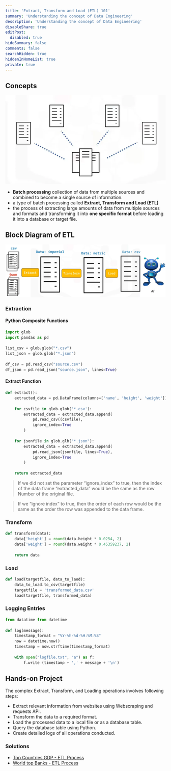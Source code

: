 ```yaml
---
title: 'Extract, Transform and Load (ETL) 101'
summary: 'Understanding the concept of Data Engineering'
description: 'Understanding the concept of Data Engineering'
disableShare: true
editPost:
  disabled: true
hideSummary: false
comments: false
searchHidden: true
hiddenInHomeList: true
private: true
---
```


## Concepts

![Batch Processing](img/batch-processing.webp)

- **Batch processing** collection of data from multiple sources and combined to become a single source of information.
- a type of batch processing called **Extract, Transform and Load (ETL)**
- the process of extracting large amounts of data from multiple sources and formats and transforming it into **one specific format** before loading it into a database or target file.

## Block Diagram of ETL

![Block Diagram of ETL](img/block-diagram-etl.webp)

### Extraction

#### Python Composite Functions

```py
import glob
import pandas as pd

list_csv = glob.glob("*.csv")
list_json = glob.glob("*.json")

df_csv = pd.read_csv("source.csv")
df_json = pd.read_json("source.json", lines=True)
```

#### Extract Function

```py
def extract():
    extracted_data = pd.DataFrame(columns=['name', 'height', 'weight'])

    for csvfile in glob.glob('*.csv'):
        extracted_data = extracted_data.append(
            pd.read_csv((csvfile),
            ignore_index=True
        )

    for jsonfile in glob.glb("*.json"):
        extracted_data = extracted_data.append(
            pd.read_json(jsonfile, lines=True),
            ignore_index=True
        )

    return extracted_data
```

> If we did not set the parameter “ignore_index” to true, then the index of the data frame “extracted_data” would be the same as the row Number of the original file.

> If we “ignore index” to true, then the order of each row would be the same as the order the row was appended to the data frame.

### Transform

```py
def transform(data):
    data['height'] = round(data.height * 0.0254, 2)
    data['weight'] = round(data.weight * 0.45359237, 2)

    return data
```

### Load

```py
def load(targetfile, data_to_laod):
    data_to_load.to_csv(targetfile)
    targetfile = 'transformed_data.csv'
    load(targetfile, transformed_data)
```

### Logging Entries

```py
from datatime from datetime

def log(message):
    timestamp_format = "%Y-%h-%d-%H:%M:%S"
    now = datetime.now()
    timestamp = now.strftime(timestamp_format)

    with open("logfile.txt", "a") as f:
        f.write (timestamp + ',' + message + '\n')
```

## Hands-on Project

The complex Extract, Transform, and Loading operations involves following steps:

- Extract relevant information from websites using Webscraping and requests API.
- Transform the data to a required format.
- Load the processed data to a local file or as a database table.
- Query the database table using Python.
- Create detailed logs of all operations conducted.

### Solutions

- [Top Countries GDP - ETL Process](https://github.com/cham11ng/misc/tree/main/python/course/data-engineering/gdp)
- [World top Banks - ETL Process](https://github.com/cham11ng/misc/tree/main/python/course/data-engineering/bank)
